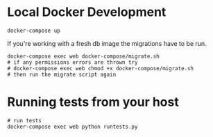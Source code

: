# Local Docker Development

```
docker-compose up
```

If you're working with a fresh db image
the migrations have to be run.
```
docker-compose exec web docker-compose/migrate.sh
# if any permissions errors are thrown try
# docker-compose exec web chmod +x docker-compose/migrate.sh
# then run the migrate script again
```

# Running tests from your host
```
# run tests
docker-compose exec web python runtests.py
```
